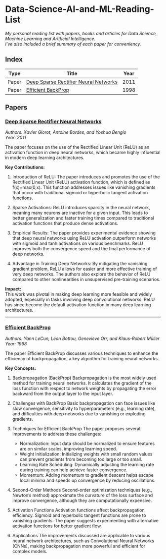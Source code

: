 # Data-Science-AI-and-ML-Reading-List
_My personal reading list with papers, books and articles for Data Science, Machine Learning and Artificial Intelligence._  
_I've also included a brief summary of each paper for conveniency._  

## Index  

| Type       | Title         | Year |
|------------|---------------|------|
|Paper |[Deep Sparse Rectifier Neural Networks](#deep-sparse-rectifier-neural-networks) |2011|
|Paper |[Efficient BackProp](#efficient-backprop) | 1998|

## Papers  

### [Deep Sparse Rectifier Neural Networks](https://proceedings.mlr.press/v15/glorot11a/glorot11a.pdf)
_Authors: Xavier Glorot, Antoine Bordes, and Yoshua Bengio_  
_Year: 2011_

The paper focuses on the use of the Rectified Linear Unit (ReLU) as an activation function in deep neural networks, which became highly influential in modern deep learning architectures.  

**Key Contributions:**  

1. Introduction of ReLU: The paper introduces and promotes the use of the Rectified Linear Unit (ReLU) activation function, which is defined as f(x)=max(0,x). This function addresses issues like vanishing gradients that occur with traditional sigmoid or hyperbolic tangent activation functions.

2. Sparse Activations: ReLU introduces sparsity in the neural network, meaning many neurons are inactive for a given input. This leads to better generalization and faster training times compared to traditional activation functions that produce dense activations.

3. Empirical Results: The paper provides experimental evidence showing that deep neural networks using ReLU activation outperform networks with sigmoid and tanh activations on various benchmarks. ReLU improves both the convergence speed and the final performance of deep networks.

4. Advantage in Training Deep Networks: By mitigating the vanishing gradient problem, ReLU allows for easier and more effective training of very deep networks. The authors also explore the behavior of ReLU compared to other nonlinearities in unsupervised pre-training scenarios.

**Impact:**  
This work was pivotal in making deep learning more feasible and widely adopted, especially in tasks involving deep convolutional networks. ReLU has since become the default activation function in many deep learning architectures.  

---

### [Efficient BackProp](https://yann.lecun.com/exdb/publis/pdf/lecun-98b.pdf)
_Authors: Yann LeCun, Léon Bottou, Genevieve Orr, and Klaus-Robert Müller_  
_Year: 1998_

The paper Efficient BackProp discusses various techniques to enhance the efficiency of backpropagation, a key algorithm for training neural networks.

**Key Concepts:**  

1. Backpropagation (BackProp)
Backpropagation is the most widely used method for training neural networks. It calculates the gradient of the loss function with respect to network weights by propagating the error backward from the output layer to the input layer.

2. Challenges with BackProp
Basic backpropagation can face issues like slow convergence, sensitivity to hyperparameters (e.g., learning rate), and difficulties with deep networks due to vanishing or exploding gradients.

3. Techniques for Efficient BackProp
The paper proposes several improvements to address these challenges:
    - Normalization: Input data should be normalized to ensure features are on similar scales, improving learning speed.
    - Weight Initialization: Initializing weights with small random values can prevent gradients from becoming too large or too small.
    - Learning Rate Scheduling: Dynamically adjusting the learning rate during training can help achieve faster convergence.
    - Momentum: Adding momentum to gradient descent helps escape local minima and speeds up convergence by reducing oscillations.

4. Second-Order Methods
Second-order optimization techniques (e.g., Newton’s method) approximate the curvature of the loss surface and improve convergence, although they are computationally expensive.

5. Activation Functions
Activation functions affect backpropagation efficiency. Sigmoid and hyperbolic tangent functions are prone to vanishing gradients. The paper suggests experimenting with alternative activation functions for better gradient flow.

6. Applications
The improvements discussed are applicable to various neural network architectures, such as Convolutional Neural Networks (CNNs), making backpropagation more powerful and efficient for complex models.


